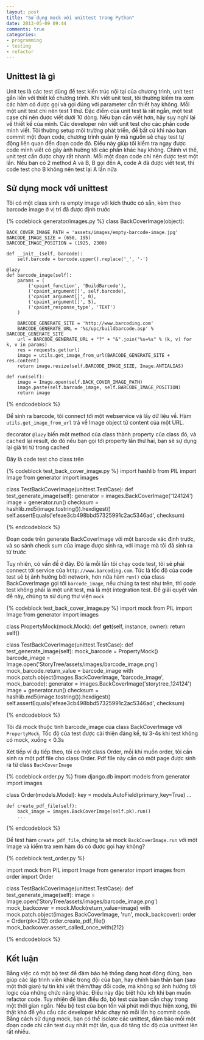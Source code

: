 ```yaml
---
layout: post
title: "Sử dụng mock với unittest trong Python"
date: 2013-05-09 09:44
comments: true
categories:
- programming
- testing
- refactor
---
```


## Unittest là gì

Unit tes là các test dùng để test kiến trúc nội tại của chương trình, unit test gắn liền với
thiết kế chương trình. Khi viết unit test, tôi thường kiểm tra xem các hàm có
được gọi và gọi đúng với parameter cần thiết hay không. Mỗi một unit test chỉ
nên test 1 thứ. Đặc điểm của unit test là rất ngắn, một test case chỉ nên được
viết dưới 10 dòng. Nếu bạn cần viết hơn, hãy suy nghĩ lại về thiết kế của mình.
Các developer nên viết unit test cho các phần code mình viết. Tôi thường setup
môi trường phát triển, để bất cứ khi nào bạn commit một đoạn code, chương trình
quản lý mã nguồn sẽ chạy test tự động liên quan đến đoạn code đó. Điều này giúp
tôi kiểm tra ngay được code mình viết có gây ảnh hưởng tới các phần khác hay không.
Chính vì thế, unit test cần được chạy rất nhanh. Mỗi một đoạn code chỉ nên được
test một lần. Nếu bạn có 2 method A và B, B gọi đến A, code A đã được viết test,
 thì code test cho B không nên test lại A lần nữa

## Sử dụng mock với unittest

Tôi có một class sinh ra empty image với kích thước có sẵn, kèm theo barcode image
ở vị trí đã được định trước

{% codeblock generator/images.py %}
class BackCoverImage(object):

    BACK_COVER_IMAGE_PATH = 'assets/images/empty-barcode-image.jpg'
    BARCODE_IMAGE_SIZE = (650, 195)
    BARCODE_IMAGE_POSITION = (1925, 2300)

    def __init__(self, barcode):
        self.barcode = barcode.upper().replace('_', '-')

    @lazy
    def barcode_image(self):
        params = (
            ('cpaint_function', 'BuildBarcode'),
            ('cpaint_argument[]', self.barcode),
            ('cpaint_argument[]', 0),
            ('cpaint_argument[]', 5),
            ('cpaint_response_type', 'TEXT')
        )

        BARCODE_GENERATE_SITE = 'http://www.barcoding.com'
        BARCODE_GENERATE_URL = '%s/upc/buildbarcode.asp' % BARCODE_GENERATE_SITE
        url = BARCODE_GENERATE_URL + "?" + "&".join("%s=%s" % (k, v) for k, v in params)
        res = requests.get(url)
        image = utils.get_image_from_url(BARCODE_GENERATE_SITE + res.content)
        return image.resize(self.BARCODE_IMAGE_SIZE, Image.ANTIALIAS)

    def run(self):
        image = Image.open(self.BACK_COVER_IMAGE_PATH)
        image.paste(self.barcode_image, self.BARCODE_IMAGE_POSITION)
        return image

{% endcodeblock %}

Để sinh ra barcode, tôi connect tới một webservice và lấy dữ liệu về. Hàm `utils.get_image_from_url` trả về Image object từ content của một URL.

decorator `@lazy` biến một method của class thành property của class đó, và cached lại result, do đó nếu bạn gọi tới property lần thứ hai, bạn sẽ sự dụng lại giá trị từ trong cached

Đây là code test cho class trên

{% codeblock test_back_cover_image.py %}
import hashlib
from PIL import Image
from generator import images

class TestBackCoverImage(unittest.TestCase):
    def test_generate_image(self):
        generator = images.BackCoverImage('124124')
        image = generator.run()
        checksum = hashlib.md5(image.tostring()).hexdigest()
        self.assertEquals('efeae3cb498bbd57325991c2ac5346ad', checksum)

{% endcodeblock %}

Đoạn code trên generate BackCoverImage với một barcode xác định trước, và so sánh check sum của image được sinh ra, với image mà tôi đã sinh ra từ trước

Tuy nhiên, có vấn đề ở đây. Đó là mỗi lần tôi chạy code test, tôi sẽ phải connect tới service của `http://www.barcoding.com`. Tức là tốc độ của code test sẽ bị ảnh hưởng bởi network, hơn nữa hàm `run()` của class BackCoverImage gọi tới `barcode_image`, nếu chúng ta test như trên, thì code test không phải là một unit test, mà là một integration test. Để giải quyết vấn đề này, chúng ta sử dụng thư viện `mock`


{% codeblock test_back_cover_image.py %}
import mock
from PIL import Image
from generator import images

class PropertyMock(mock.Mock):
    def __get__(self, instance, owner):
        return self()

class TestBackCoverImage(unittest.TestCase):
    def test_generate_image(self):
        mock_barcode = PropertyMock()
        barcode_image = Image.open('StoryTree/assets/images/barcode_image.png')
        mock_barcode.return_value = barcode_image
        with mock.patch.object(images.BackCoverImage, 'barcode_image', mock_barcode):
            generator = images.BackCoverImage('storytree_124124')
            image = generator.run()
            checksum = hashlib.md5(image.tostring()).hexdigest()
            self.assertEquals('efeae3cb498bbd57325991c2ac5346ad', checksum)

{% endcodeblock %}

Tôi đã mock thuộc tính barcode_image của class BackCoverImage với `PropertyMock`.
Tốc độ của test được cải thiện đáng kể, từ 3-4s khi test không có mock, xuống < 0.3s


Xét tiếp ví dụ tiếp theo, tôi có một class Order, mỗi khi muốn order, tôi cần
sinh ra một pdf file cho class Order. Pdf file này cần có một page được sinh ra từ class `BackCoverImage`

{% codeblock order.py %}
from django.db import models
from generator import images

class Order(models.Model):
    key = models.AutoField(primary_key=True)
    ...

    def create_pdf_file(self):
        back_image = images.BackCoverImage(self.pk).run()
        ...

{% endcodeblock %}

Để test hàm `create_pdf_file`, chúng ta sẽ mock `BackCoverImage.run` với một Image
và kiểm tra xem hàm đó có được gọi hay không?

{% codeblock test_order.py %}

import mock
from PIL import Image
from generator import images
from order import Order

class TestBackCoverImage(unittest.TestCase):
    def test_generate_image(self):
        image = Image.open('StoryTree/assets/images/barcode_image.png')
        mock_backcover = mock.Mock(return_value=image)
        with mock.patch.object(images.BackCoverImage, 'run', mock_backcover):
            order = Order(pk=212)
            order.create_pdf_file()
            mock_backcover.assert_called_once_with(212)

{% endcodeblock %}

## Kết luận
Bằng việc có một bộ test để đảm bảo hệ thống đang hoạt động đúng, bạn giúp các
lập trình viên khác trong đội của bạn, hay chính bản thân bạn (sau một thời gian)
tự tin khi viết thêm/thay đổi code, mà không sợ ảnh hướng tới logic của những
chức năng khác. Điều này đặc biệt hữu ích khi bạn muốn refactor code.
Tuy nhiên để làm điều đó, bộ test của bạn cần chạy trong một thời gian ngắn.
Nếu bộ test của bọn tốn vài phút mới thực hiện xong, thì thật khó để yêu cầu các
developer khác chạy nó mỗi lần họ commit code.
Bằng cách sử dụng mock, bạn có thể isolate các unittest, đảm bảo mỗi một đoạn code
chỉ cần test duy nhất một lần, qua đó tăng tốc độ của unittest lên rất nhiều.
